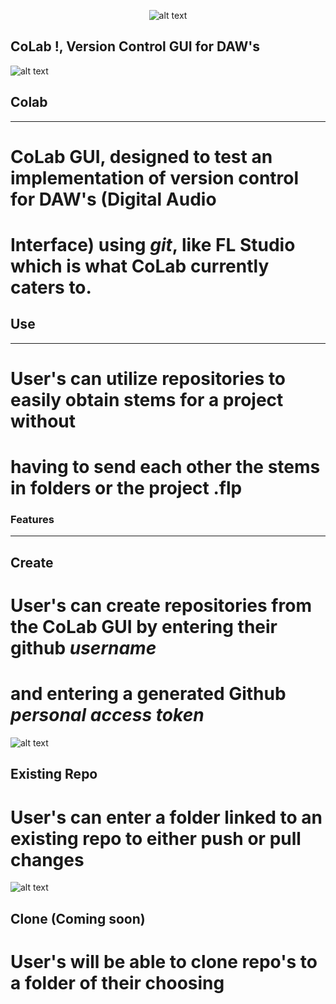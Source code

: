 <p align="center">
  <img src="https://github.com/osmosis10/versionController/blob/master/WinFormsApp1/Resources/favicon.ico?raw=true" alt="alt text">
</p>


## CoLab !, Version Control GUI for DAW's

![alt text](https://github.com/osmosis10/versionController/blob/master/WinFormsApp1/Resources/mainMenuimage.jpg)

## Colab
---
# CoLab GUI, designed to test an implementation of version control for DAW's (Digital Audio  
# Interface) using *git*, like FL Studio which is what CoLab currently caters to.  

## Use 
---
# User's can utilize repositories to easily obtain stems for a project without 
# having to send each other the stems in folders or the project .flp 

### Features 
---
##  Create 
# User's can create repositories from the CoLab GUI by entering their github *username* 
# and entering a generated Github *personal access token* 
![alt text](https://github.com/osmosis10/versionController/blob/master/WinFormsApp1/Resources/CreateFeaturedImage.jpg) 


## Existing Repo
# User's can enter a folder linked to an existing repo to either push or pull changes 
![alt text](https://github.com/osmosis10/versionController/blob/master/WinFormsApp1/Resources/ExistingProjectImage.jpg) 

## Clone (Coming soon) 
# User's will be able to clone repo's to a folder of their choosing 



